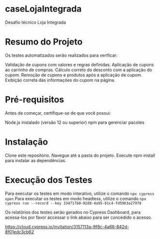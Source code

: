 # caseLojaIntegrada
Desafio técnico Loja Integrada


# Resumo do Projeto
Os testes automatizados serão realizados para verificar:

Validação de cupons com valores e regras definidas.
Aplicação de cupons ao carrinho de compras.
Cálculo correto do desconto com a aplicação do cupom.
Remoção de cupons e produtos após a aplicação de cupom.
Exibição correta das informações do cupom na página.


# Pré-requisitos
Antes de começar, certifique-se de que você possui:

Node.js instalado (versão 12 ou superior)
npm para gerenciar pacotes

# Instalação
Clone este repositório.
Navegue até a pasta do projeto.
Execute npm install para instalar as dependências.

# Execução dos Testes
Para executar os testes em modo interativo, utilize o comando `npx cypress open` 
Para executar os testes em modo headless, utilize o comando `npx cypress run --record --key 334717b0-92d8-4a95-81c4-fd5963a279f8` 

Os relatórios dos testes serão gerados no Cypress Dashboard, para acessa-los por favor accessar o link abaixo para ser concedido o acesso.

https://cloud.cypress.io/invitation/3157113a-9f8c-4a68-842d-8f01edc3cb62
